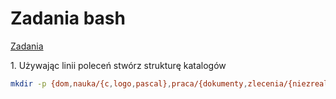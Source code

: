 # Zadania bash
[Zadania](http://wbzyl.inf.ug.edu.pl/sp/labs01)

 1\. Używając linii poleceń stwórz strukturę katalogów
```sh
mkdir -p {dom,nauka/{c,logo,pascal},praca/{dokumenty,zlecenia/{niezrealizowane,zrealizowane}}}
```
